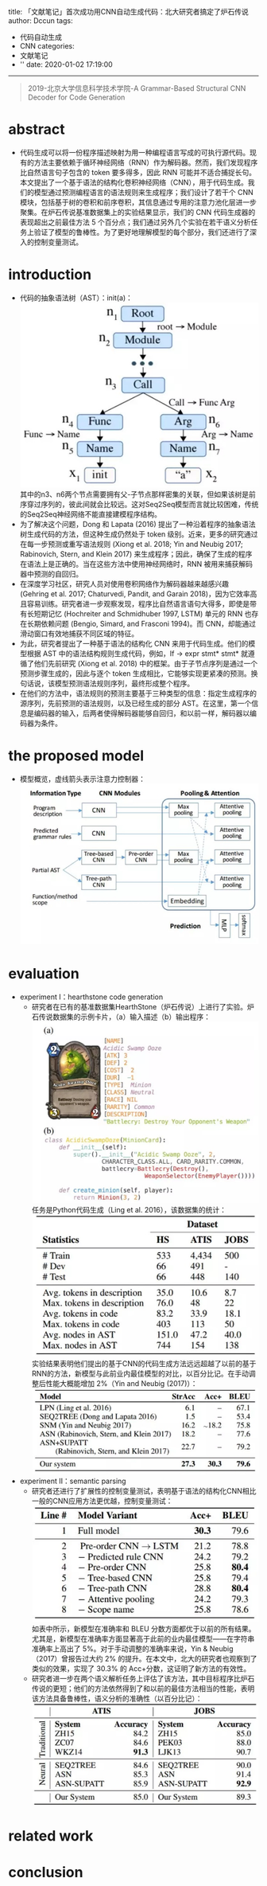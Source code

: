 title: 「文献笔记」首次成功用CNN自动生成代码：北大研究者搞定了炉石传说
author: Dccun
tags:
  - 代码自动生成
  - CNN
categories:
  - 文献笔记
  - ''
date: 2020-01-02 17:19:00
---
>2019-北京大学信息科学技术学院-A Grammar-Based Structural CNN Decoder for Code Generation

<!--more-->

# abstract
- 代码生成可以将一份程序描述映射为用一种编程语言写成的可执行源代码。现有的方法主要依赖于循环神经网络（RNN）作为解码器。然而，我们发现程序比自然语言句子包含的 token 要多得多，因此 RNN 可能并不适合捕捉长句。本文提出了一个基于语法的结构化卷积神经网络（CNN），用于代码生成。我们的模型通过预测编程语言的语法规则来生成程序；我们设计了若干个 CNN 模块，包括基于树的卷积和前序卷积，其信息通过专用的注意力池化层进一步聚集。在炉石传说基准数据集上的实验结果显示，我们的 CNN 代码生成器的表现超出之前最佳方法 5 个百分点；我们通过另外几个实验在若干语义分析任务上验证了模型的鲁棒性。为了更好地理解模型的每个部分，我们还进行了深入的控制变量测试。

# introduction
- 代码的抽象语法树（AST）：init(a)：![upload successful](/images/pasted-84.png)其中的n3、n6两个节点需要拥有父-子节点那样密集的关联，但如果该树是前序穿过序列的，彼此间就会比较远。这对Seq2Seq模型而言就比较困难，传统的Seq2Seq神经网络不能直接建模程序结构。
- 为了解决这个问题，Dong 和 Lapata (2016) 提出了一种沿着程序的抽象语法树生成代码的方法，但这种生成仍然处于 token 级别。近来，更多的研究通过在每一步预测或重写语法规则 (Xiong et al. 2018; Yin and Neubig 2017; Rabinovich, Stern, and Klein 2017) 来生成程序；因此，确保了生成的程序在语法上是正确的。当在这些方法中使用神经网络时，RNN 被用来捕获解码器中预测的自回归。
- 在深度学习社区，研究人员对使用卷积网络作为解码器越来越感兴趣 (Gehring et al. 2017; Chaturvedi, Pandit, and Garain 2018)，因为它效率高且容易训练。研究者进一步观察发现，程序比自然语言语句大得多，即使是带有长短期记忆 (Hochreiter and Schmidhuber 1997, LSTM) 单元的 RNN 也存在长期依赖问题 (Bengio, Simard, and Frasconi 1994)。而 CNN，却能通过滑动窗口有效地捕获不同区域的特征。
- 为此，研究者提出了一种基于语法的结构化 CNN 来用于代码生成。他们的模型根据 AST 中的语法结构规则生成代码，例如，If → expr stmt* stmt* 就遵循了他们先前研究 (Xiong et al. 2018) 中的框架。由于子节点序列是通过一个预测步骤生成的，因此与逐个 token 生成相比，它能够实现更紧凑的预测。换句话说，该模型预测语法规则序列，最终形成整个程序。
- 在他们的方法中，语法规则的预测主要基于三种类型的信息：指定生成程序的源序列，先前预测的语法规则，以及已经生成的部分 AST。在这里，第一个信息是编码器的输入，后两者使得解码器能够自回归，和以前一样，解码器以编码器为条件。

# the proposed model
- 模型概览，虚线箭头表示注意力控制器：![upload successful](/images/pasted-85.png)

# evaluation
- experiment Ⅰ：hearthstone code generation
	- 研究者在已有的基准数据集HearthStone（炉石传说）上进行了实验。炉石传说数据集的示例卡片，（a）输入描述（b）输出程序：![upload successful](/images/pasted-86.png)任务是Python代码生成（Ling et al. 2016），该数据集的统计：![upload successful](/images/pasted-88.png)实验结果表明他们提出的基于CNN的代码生成方法远远超越了以前的基于RNN的方法，新模型与此前业内最佳模型的对比，以百分比记。在手动调整后性能大概能增加 2%（Yin and Neubig (2017)）：![upload successful](/images/pasted-87.png)
- experiment Ⅱ：semantic parsing
	- 研究者还进行了扩展性的控制变量测试，表明基于语法的结构化CNN相比一般的CNN应用方法更优越，控制变量测试：![upload successful](/images/pasted-89.png)如表中所示，新模型在准确率和 BLEU 分数方面都优于以前的所有结果。尤其是，新模型在准确率方面显著高于此前的业内最佳模型——在字符串准确率上高出了 5%。对于手动调整的准确率来说，Yin & Neubig（2017）曾报告过大约 2% 的提升。在本文中，北大的研究者也观察到了类似的效果，实现了 30.3% 的 Acc+分数，这证明了新方法的有效性。
    - 研究者进一步在两个语义解析任务上评估了该方法，其中目标程序比炉石传说的更短；他们的方法依然得到了和以前的最佳方法相当的性能，表明该方法具备鲁棒性，语义分析的准确性（以百分比记）：![upload successful](/images/pasted-90.png)

# related work

# conclusion